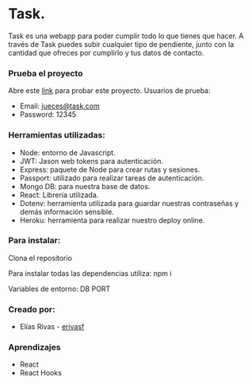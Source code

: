 # Task.

Task es una webapp para poder cumplir todo lo que tienes que hacer. A través de Task puedes subir cualquier tipo de pendiente, junto con la cantidad que ofreces por cumplirlo y tus datos de contacto.

### Prueba el proyecto
Abre este [link](https://thetaskproject.herokuapp.com/login) para probar este proyecto.
Usuarios de prueba:
+ Email: jueces@task.com
+ Password: 12345

### Herramientas utilizadas:
+ Node: entorno de Javascript.
+ JWT: Jason web tokens para autenticación.
+ Express: paquete de Node para crear rutas y sesiones.
+ Passport: utilizado para realizar tareas de autenticación.
+ Mongo DB: para nuestra base de datos.
+ React: Librería utilizada.
+ Dotenv: herramienta utilizada para guardar nuestras contraseñas y demás información sensible.
+ Heroku: herramienta para realizar nuestro deploy online.

### Para instalar:
Clona el repositorio

Para instalar todas las dependencias utiliza:
npm i

Variables de entorno:
DB
PORT

### Creado por:
+ Elías Rivas - [erivasf](https://github.com/erivasf)

### Aprendizajes
 + React
 + React Hooks
 
